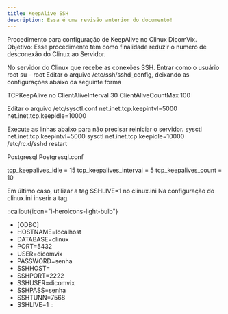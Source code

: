 ```yaml
---
title: KeepAlive SSH
description: Essa é uma revisão anterior do documento!
---
```


Procedimento para configuração de KeepAlive no Clinux DicomVix. Objetivo: Esse procedimento tem como finalidade reduzir o numero de desconexão do Clinux ao Servidor.

No servidor do Clinux que recebe as conexões SSH. Entrar como o usuário root su – root Editar o arquivo /etc/ssh/sshd_config, deixando as configurações abaixo da seguinte forma

TCPKeepAlive no ClientAliveInterval 30 ClientAliveCountMax 100

Editar o arquivo /etc/sysctl.conf net.inet.tcp.keepintvl=5000 net.inet.tcp.keepidle=10000

Execute as linhas abaixo para não precisar reiniciar o servidor. sysctl net.inet.tcp.keepintvl=5000 sysctl net.inet.tcp.keepidle=10000 /etc/rc.d/sshd restart

Postgresql Postgresql.conf

tcp_keepalives_idle = 15 tcp_keepalives_interval = 5 tcp_keepalives_count = 10

Em último caso, utilizar a tag SSHLIVE=1 no clinux.ini Na configuração do clinux.ini inserir a tag.

::callout{icon="i-heroicons-light-bulb"}
- [ODBC]
- HOSTNAME=localhost
- DATABASE=clinux
- PORT=5432
- USER=dicomvix
- PASSWORD=senha
- SSHHOST= 
- SSHPORT=2222
- SSHUSER=dicomvix
- SSHPASS=senha
- SSHTUNN=7568
- SSHLIVE=1
::